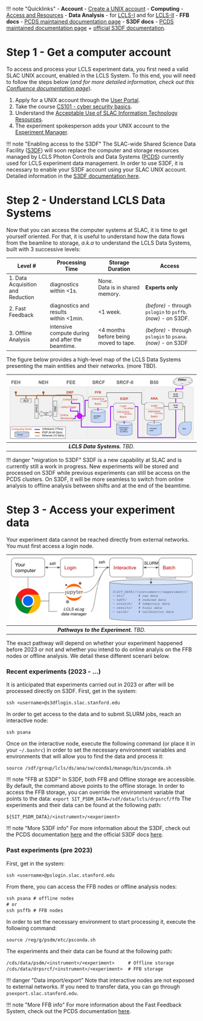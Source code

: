 
!!! note "Quicklinks"
    - **Account** - [Create a UNIX account][6]
    - **Computing** - [Access and Resources][1]
    - **Data Analysis** - for [LCLS-I][2] and for [LCLS-II][3]
    - **FFB docs** - [PCDS maintained documentation page][8]
    - **S3DF docs** - [PCDS maintained documentation page][4] + [official S3DF documentation][5].


# Step 1 - Get a computer account

To access and process your LCLS experiment data, you first need a valid SLAC UNIX account, enabled in the LCLS System.
To this end, you will need to follow the steps below (*and for more detailed information, check out this [Confluence documentation page][6]*).

1. Apply for a UNIX account through the [User Portal](https://userportal.slac.stanford.edu/).
2. Take the course [CS101 - cyber security basics](http://training.slac.stanford.edu/web-training.asp).
3. Understand the [Acceptable Use of SLAC Information Technology Resources](https://policies.slac.stanford.edu/policy/acceptable-use-information-technology-resources).
4. The experiment spokesperson adds your UNIX account to the [Experiment Manager](https://pswww.slac.stanford.edu/lgbk/lgbk/experiments).

!!! note "Enabling access to the S3DF"
    The SLAC-wide Shared Science Data Facility ([S3DF](https://lcls-users.readthedocs.io/en/latest/glossary/#s3df)) will soon replace the computer and storage resources managed by LCLS Photon Controls and Data Systems ([PCDS](https://lcls-users.readthedocs.io/en/latest/glossary/#pcds)) currently used for LCLS experiment data management.
    In order to use S3DF, it is necessary to enable your S3DF account using your SLAC UNIX account. Detailed information in the [S3DF documentation here][7].

# Step 2 - Understand LCLS Data Systems
Now that you can access the computer systems at SLAC, it is time to get yourself oriented. 
For that, it is useful to understand how the data flows from the beamline to storage, *a.k.a* to understand the LCLS Data Systems, built with 3 successive levels:

| Level # | Processing Time | Storage Duration | Access |
| -- | -- | -- | -- |
| 1. Data Acquisition<br> and Reduction | diagnostics within <1s. | None.<br>Data is in shared memory.| **Experts only** |
| 2. Fast Feedback | diagnostics and results<br> within <1min.| <1 week. | *(before) -* through `pslogin` to `psffb`.<br> *(now) -* on S3DF. |
| 3. Offline Analysis | intensive compute during<br> and after the beamtime.| <4 months<br> before being moved to tape.| *(before) -* through `pslogin` to `psana`.<br> *(now) -* on S3DF |

The figure below provides a high-level map of the LCLS Data Systems presenting the main entities and their networks. (more TBD).

| ![Data Systems](images/Data_Systems.png) | 
|:--:| 
| *__LCLS Data Systems.__ TBD.* |


!!! danger "migration to S3DF"
    S3DF is a new capability at SLAC and is currently still a work in progress. 
    New experiments will be stored and processed on S3DF while previous experiments can still be access on the PCDS clusters.
    On S3DF, it will be more seamless to switch from online analysis to offline analysis between shifts and at the end of the beamtime.

# Step 3 - Access your experiment data

Your experiment data cannot be reached directly from external networks. You must first access a login node. 

| ![Data Access](images/Data_Access.png) | 
|:--:| 
| *__Pathways to the Experiment.__ TBD.* |

The exact pathway will depend on whether your experiment happened before 2023 or not and whether you intend to do online analyis on the FFB nodes or offline analysis. 
We detail these different scenarii below.

### Recent experiments (2023 - ...)

It is anticipated that experiments carried out in 2023 or after will be processed directly on S3DF. 
First, get in the system:
```
ssh <username>@s3dflogin.slac.stanford.edu
```
In order to get access to the data and to submit SLURM jobs, reach an interactive node:
```
ssh psana
```
Once on the interactive node, execute the following command (or place it in your `~/.bashrc`) in order to set the necessary environment variables and environments that will allow you to find the data and process it:
``` 
source /sdf/group/lcls/ds/ana/sw/conda1/manage/bin/psconda.sh
```
!!! note "FFB at S3DF"
    In S3DF, both FFB and Offline storage are accessible. By default, the command above points to the offline storage. In order to access the FFB storage, you can override the environment variable that points to the data:
    ```
    export SIT_PSDM_DATA=/sdf/data/lcls/drpsrcf/ffb
    ```
The experiments and their data can be found at the following path:
```
${SIT_PSDM_DATA}/<instrument>/<experiment>
```

!!! note "More S3DF info"
    For more information about the S3DF, check out the PCDS documentation [here][4] and the official S3DF docs [here][5].


### Past experiments (pre 2023)

First, get in the system:
```
ssh <username>@pslogin.slac.stanford.edu
```
From there, you can access the FFB nodes or offline analysis nodes:
```
ssh psana # offline nodes
# or 
ssh psffb # FFB nodes
```
In order to set the necessary environment to start processing it, execute the following command:
```
source /reg/g/psdm/etc/psconda.sh 
```
The experiments and their data can be found at the following path:
```
/cds/data/psdm/<instrument>/<experiment>     # Offline storage
/cds/data/drpsrcf/<instrument>/<experiment>  # FFB storage
```

!!! danger "Data import/export"
    Note that interactive nodes are not exposed to external networks. If you need to transfer data, you can go through `psexport.slac.stanford.edu`.

!!! note "More FFB info"
    For more information about the Fast Feedback System, check out the PCDS documentation [here][8].




[1]: https://confluence.slac.stanford.edu/pages/viewpage.action?pageId=92183280
[2]: https://confluence.slac.stanford.edu/display/PSDM/LCLS+Data+Analysis
[3]: https://confluence.slac.stanford.edu/display/LCLSIIData/LCLS-II+Data+Acquisition+and+Analysis
[4]: https://confluence.slac.stanford.edu/display/PCDS/Running+at+S3DF
[5]: https://s3df.slac.stanford.edu/public/doc/#/
[6]: https://confluence.slac.stanford.edu/display/PCDS/Accounts
[7]: https://s3df.slac.stanford.edu/public/doc/#/accounts-and-access
[8]: https://confluence.slac.stanford.edu/display/PCDS/Fast+Feedback+System
[9]: https://docs.nersc.gov/accounts/